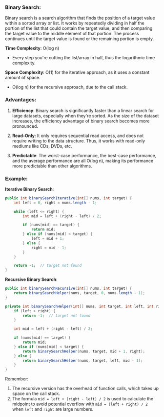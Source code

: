 ### Binary Search:

Binary search is a search algorithm that finds the position of a target value within a sorted array or list. It works by repeatedly dividing in half the portion of the list that could contain the target value, and then comparing the target value to the middle element of that portion. The process continues until the target value is found or the remaining portion is empty.

**Time Complexity**: O(log n)

- Every step you're cutting the list/array in half, thus the logarithmic time complexity.

**Space Complexity**: O(1) for the iterative approach, as it uses a constant amount of space.

- O(log n) for the recursive approach, due to the call stack.

### Advantages:

1. **Efficiency**: Binary search is significantly faster than a linear search for large datasets, especially when they're sorted. As the size of the dataset increases, the efficiency advantage of binary search becomes more pronounced.

2. **Read-Only**: It only requires sequential read access, and does not require writing to the data structure. Thus, it works with read-only mediums like CDs, DVDs, etc.

3. **Predictable**: The worst-case performance, the best-case performance, and the average performance are all O(log n), making its performance more predictable than other algorithms.

### Example:

**Iterative Binary Search**:

```java
public int binarySearchIterative(int[] nums, int target) {
    int left = 0, right = nums.length - 1;

    while (left <= right) {
        int mid = left + (right - left) / 2;

        if (nums[mid] == target) {
            return mid;
        } else if (nums[mid] < target) {
            left = mid + 1;
        } else {
            right = mid - 1;
        }
    }

    return -1;  // target not found
}
```

**Recursive Binary Search**:

```java
public int binarySearchRecursive(int[] nums, int target) {
    return binarySearchHelper(nums, target, 0, nums.length - 1);
}

private int binarySearchHelper(int[] nums, int target, int left, int right) {
    if (left > right) {
        return -1;  // target not found
    }

    int mid = left + (right - left) / 2;

    if (nums[mid] == target) {
        return mid;
    } else if (nums[mid] < target) {
        return binarySearchHelper(nums, target, mid + 1, right);
    } else {
        return binarySearchHelper(nums, target, left, mid - 1);
    }
}
```

Remember:

1. The recursive version has the overhead of function calls, which takes up space on the call stack.
2. The formula `mid = left + (right - left) / 2` is used to calculate the midpoint to avoid potential overflow with `mid = (left + right) / 2` when `left` and `right` are large numbers.
